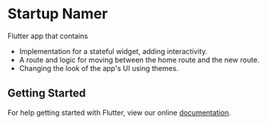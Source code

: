 # Startup Namer

Flutter app that contains 
- Implementation for a stateful widget, adding interactivity.
- A route and logic for moving between the home route and the new route.
- Changing the look of the app's UI using themes.

## Getting Started

For help getting started with Flutter, view our online
[documentation](https://flutter.io/).
